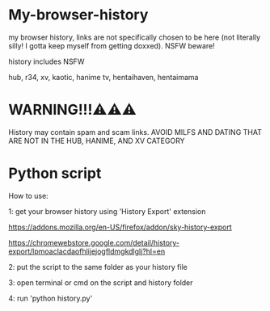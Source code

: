 # My-browser-history
my browser history, links are not specifically chosen to be here (not literally silly! I gotta keep myself from getting doxxed). NSFW beware!


history includes NSFW


hub, r34, xv, kaotic, hanime tv, hentaihaven, hentaimama


# WARNING!!!⚠️⚠️⚠️

History may contain spam and scam links. AVOID MILFS AND DATING THAT ARE NOT IN THE HUB, HANIME, AND XV CATEGORY


# Python script

How to use:

1: get your browser history using 'History Export' extension

https://addons.mozilla.org/en-US/firefox/addon/sky-history-export

https://chromewebstore.google.com/detail/history-export/lpmoaclacdaofhlijejogfldmgkdlglj?hl=en


2: put the script to the same folder as your history file 

3: open terminal or cmd on the script and history folder

4: run 'python history.py'

